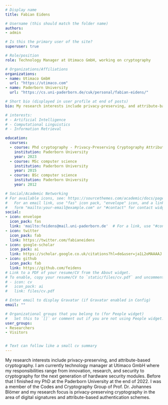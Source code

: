 ```yaml
---
# Display name
title: Fabian Eidens

# Username (this should match the folder name)
authors:
- admin

# Is this the primary user of the site?
superuser: true

# Role/position
role: Technology Manager at Utimaco GmbH, working on cryptography

# Organizations/Affiliations
organizations:
- name: Utimaco GmbH 
  url: "https://utimaco.com"
- name: Paderborn University
  url: "https://cs.uni-paderborn.de/cuk/personal/fabian-eidens/"

# Short bio (displayed in user profile at end of posts)
bio: My research interests include privacy-preserving, and attribute-based cryptography

# interests:
# - Artificial Intelligence
# - Computational Linguistics
# - Information Retrieval

education:
  courses:
  - course: Phd cryptography - Privacy-Preserving Cryptography Attribute-Based Signatures and Updatable Credentials
    institution: Paderborn University
    year: 2023
  - course: MSc computer science
    institution: Paderborn University
    year: 2015
  - course: BSc computer science
    institution: Paderborn University
    year: 2012

# Social/Academic Networking
# For available icons, see: https://sourcethemes.com/academic/docs/page-builder/#icons
#   For an email link, use "fas" icon pack, "envelope" icon, and a link in the
#   form "mailto:your-email@example.com" or "#contact" for contact widget.
social:
- icon: envelope
  icon_pack: fas
  link: 'mailto:feidens@mail.uni-paderborn.de'  # For a link, use "#contact".
- icon: twitter
  icon_pack: fab
  link: https://twitter.com/fabianeidens
- icon: google-scholar
  icon_pack: ai
  link: https://scholar.google.co.uk/citations?hl=de&user=ja1L2oMAAAAJ
- icon: github
  icon_pack: fab
  link: https://github.com/feidens
# Link to a PDF of your resume/CV from the About widget.
# To enable, copy your resume/CV to `static/files/cv.pdf` and uncomment the lines below.
# - icon: cv
#   icon_pack: ai
#   link: files/cv.pdf

# Enter email to display Gravatar (if Gravatar enabled in Config)
email: ""

# Organizational groups that you belong to (for People widget)
#   Set this to `[]` or comment out if you are not using People widget.
user_groups:
- Researchers
- Visitors


# Text can follow like a small cv summary
---
```

My research interests include privacy-preserving, and attribute-based cryptography. I am currently technology manager at Utimaco GmbH where my responsibilities range from innovation, research, and security to cryptography for the next generation of hardware security modules. Before that I finished my PhD at the Paderborn University at the end of 2022. I was a member of the Codes and Cryptography Group of Prof. Dr. Johannes Blömer and my research focus is privacy-preserving cryptography in the area of digital signatures and attribute-based authentication schemes.